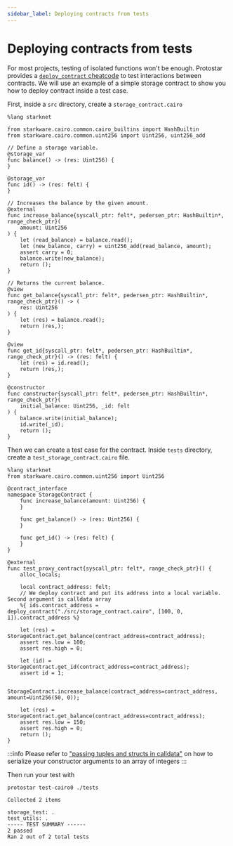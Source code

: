 ```yaml
---
sidebar_label: Deploying contracts from tests
---
```


# Deploying contracts from tests

For most projects, testing of isolated functions won't be enough.
Protostar provides a [`deploy_contract` cheatcode](02-cheatcodes/deploy-contract.md) to test interactions between contracts.
We will use an example of a simple storage contract to show you how to deploy contract inside a test case.

First, inside a `src` directory, create a `storage_contract.cairo`
```cairo title="src/storage_contract.cairo"
%lang starknet

from starkware.cairo.common.cairo_builtins import HashBuiltin
from starkware.cairo.common.uint256 import Uint256, uint256_add

// Define a storage variable.
@storage_var
func balance() -> (res: Uint256) {
}

@storage_var
func id() -> (res: felt) {
}

// Increases the balance by the given amount.
@external
func increase_balance{syscall_ptr: felt*, pedersen_ptr: HashBuiltin*, range_check_ptr}(
    amount: Uint256
) {
    let (read_balance) = balance.read();
    let (new_balance, carry) = uint256_add(read_balance, amount);
    assert carry = 0;
    balance.write(new_balance);
    return ();
}

// Returns the current balance.
@view
func get_balance{syscall_ptr: felt*, pedersen_ptr: HashBuiltin*, range_check_ptr}() -> (
    res: Uint256
) {
    let (res) = balance.read();
    return (res,);
}

@view
func get_id{syscall_ptr: felt*, pedersen_ptr: HashBuiltin*, range_check_ptr}() -> (res: felt) {
    let (res) = id.read();
    return (res,);
}

@constructor
func constructor{syscall_ptr: felt*, pedersen_ptr: HashBuiltin*, range_check_ptr}(
    initial_balance: Uint256, _id: felt
) {
    balance.write(initial_balance);
    id.write(_id);
    return ();
}
```
Then we can create a test case for the contract.
Inside `tests` directory, create a `test_storage_contract.cairo` file.
```cairo title="tests/test_storage_contract.cairo"
%lang starknet
from starkware.cairo.common.uint256 import Uint256

@contract_interface
namespace StorageContract {
    func increase_balance(amount: Uint256) {
    }

    func get_balance() -> (res: Uint256) {
    }

    func get_id() -> (res: felt) {
    }
}

@external
func test_proxy_contract{syscall_ptr: felt*, range_check_ptr}() {
    alloc_locals;

    local contract_address: felt;
    // We deploy contract and put its address into a local variable. Second argument is calldata array
    %{ ids.contract_address = deploy_contract("./src/storage_contract.cairo", [100, 0, 1]).contract_address %}

    let (res) = StorageContract.get_balance(contract_address=contract_address);
    assert res.low = 100;
    assert res.high = 0;

    let (id) = StorageContract.get_id(contract_address=contract_address);
    assert id = 1;

    StorageContract.increase_balance(contract_address=contract_address, amount=Uint256(50, 0));

    let (res) = StorageContract.get_balance(contract_address=contract_address);
    assert res.low = 150;
    assert res.high = 0;
    return ();
}
```

:::info
Please refer to ["passing tuples and structs in calldata"](https://www.cairo-lang.org/docs/hello_starknet/more_features.html#passing-tuples-and-structs-in-calldata) on how to serialize your constructor arguments to an array of integers
:::

Then run your test with
```shell
protostar test-cairo0 ./tests
```

```console title="expected result"
Collected 2 items

storage_test: .
test_utils: .
----- TEST SUMMARY ------
2 passed
Ran 2 out of 2 total tests
```

